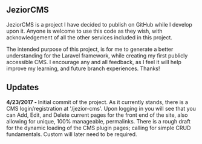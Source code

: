 

## JeziorCMS

JeziorCMS is a project I have decided to publish on GitHub while I develop upon it. Anyone is welcome to use this code as they wish, with acknowledgement of all the other services included in this project. 

The intended purpose of this project, is for me to generate a better understanding for the Laravel framework, while creating my first publicly accessible CMS. I encourage any and all feedback, as I feel it will help improve my learning, and future branch experiences. Thanks!


## Updates

<strong>4/23/2017 - </strong> Initial commit of the project. As it currently stands, there is a CMS login/registration at '/jezior-cms'. Upon logging in you will see that you can Add, Edit, and Delete current pages for the front end of the site, also allowing for unique, 100% manageable, permalinks. There is a rough draft for the dynamic loading of the CMS plugin pages; calling for simple CRUD fundamentals. Custom will later need to be required.